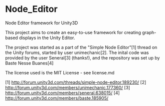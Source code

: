 # Node_Editor
Node Editor framework for Unity3D

This project aims to create an easy-to-use framework for creating graph-based displays in the Unity Editor.

The project was started as a part of  the "Simple Node Editor"[1] thread on the Unity forums, started by user unimechanic[2].
The inital code was provided by the user Seneral[3] (thanks!), and the repository was set up by Baste Nesse Buanes[4]

The license used is the MIT License - see license.md


[1] http://forum.unity3d.com/threads/simple-node-editor.189230/
[2] http://forum.unity3d.com/members/unimechanic.177360/
[3] http://forum.unity3d.com/members/seneral.638015/
[4] http://forum.unity3d.com/members/baste.185905/
